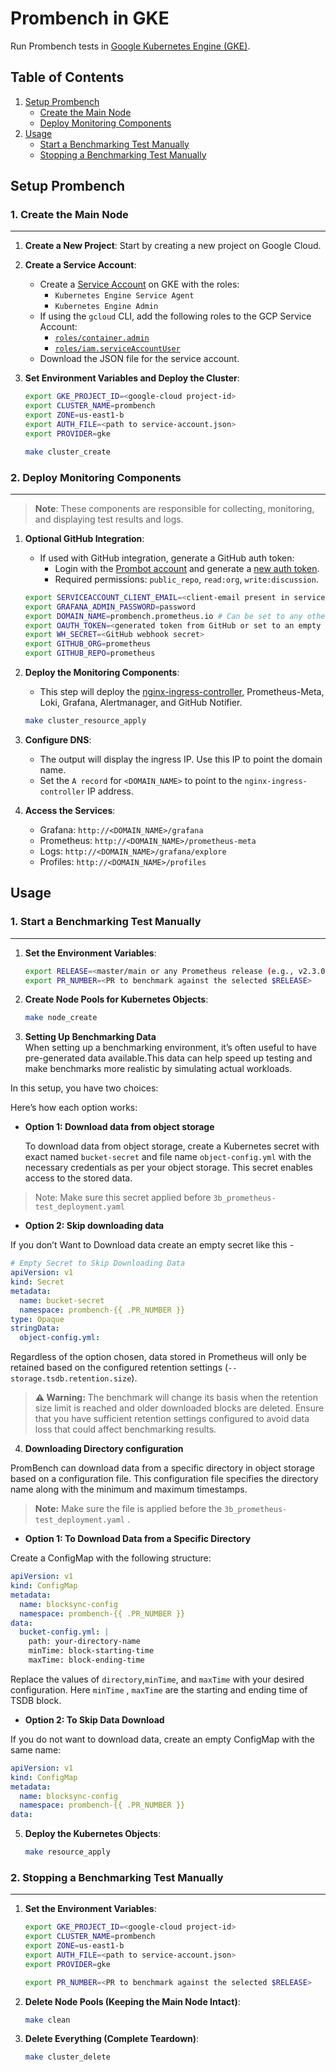 # Prombench in GKE

Run Prombench tests in [Google Kubernetes Engine (GKE)](https://cloud.google.com/kubernetes-engine).

## Table of Contents

1. [Setup Prombench](#setup-prombench)
    - [Create the Main Node](#create-the-main-node)
    - [Deploy Monitoring Components](#deploy-monitoring-components)
2. [Usage](#usage)
    - [Start a Benchmarking Test Manually](#start-a-benchmarking-test-manually)
    - [Stopping a Benchmarking Test Manually](#stopping-a-benchmarking-test-manually)

## Setup Prombench

### 1. Create the Main Node

---

1. **Create a New Project**: Start by creating a new project on Google Cloud.

2. **Create a Service Account**: 
    - Create a [Service Account](https://cloud.google.com/iam/docs/creating-managing-service-accounts) on GKE with the roles:
        - `Kubernetes Engine Service Agent`
        - `Kubernetes Engine Admin`
    - If using the `gcloud` CLI, add the following roles to the GCP Service Account:
        - [`roles/container.admin`](https://cloud.google.com/kubernetes-engine/docs/how-to/iam#kubernetes-engine-roles)
        - [`roles/iam.serviceAccountUser`](https://cloud.google.com/kubernetes-engine/docs/how-to/iam#service_account_user)
    - Download the JSON file for the service account.

3. **Set Environment Variables and Deploy the Cluster**:

    ```bash
    export GKE_PROJECT_ID=<google-cloud project-id>
    export CLUSTER_NAME=prombench
    export ZONE=us-east1-b
    export AUTH_FILE=<path to service-account.json>
    export PROVIDER=gke

    make cluster_create
    ```

### 2. Deploy Monitoring Components

---

> **Note**: These components are responsible for collecting, monitoring, and displaying test results and logs.

1. **Optional GitHub Integration**:
    - If used with GitHub integration, generate a GitHub auth token:
        - Login with the [Prombot account](https://github.com/prombot) and generate a [new auth token](https://github.com/settings/tokens).
        - Required permissions: `public_repo`, `read:org`, `write:discussion`.

    ```bash
    export SERVICEACCOUNT_CLIENT_EMAIL=<client-email present in service-account.json>
    export GRAFANA_ADMIN_PASSWORD=password
    export DOMAIN_NAME=prombench.prometheus.io # Can be set to any other custom domain or an empty string if not used with the GitHub integration.
    export OAUTH_TOKEN=<generated token from GitHub or set to an empty string " ">
    export WH_SECRET=<GitHub webhook secret>
    export GITHUB_ORG=prometheus
    export GITHUB_REPO=prometheus
    ```

2. **Deploy the Monitoring Components**:
    - This step will deploy the [nginx-ingress-controller](https://github.com/kubernetes/ingress-nginx), Prometheus-Meta, Loki, Grafana, Alertmanager, and GitHub Notifier.

    ```bash
    make cluster_resource_apply
    ```

3. **Configure DNS**:
    - The output will display the ingress IP. Use this IP to point the domain name.
    - Set the `A record` for `<DOMAIN_NAME>` to point to the `nginx-ingress-controller` IP address.

4. **Access the Services**:
    - Grafana: `http://<DOMAIN_NAME>/grafana`
    - Prometheus: `http://<DOMAIN_NAME>/prometheus-meta`
    - Logs: `http://<DOMAIN_NAME>/grafana/explore`
    - Profiles: `http://<DOMAIN_NAME>/profiles`

## Usage

### 1. Start a Benchmarking Test Manually

---

1. **Set the Environment Variables**:

    ```bash
    export RELEASE=<master/main or any Prometheus release (e.g., v2.3.0)>
    export PR_NUMBER=<PR to benchmark against the selected $RELEASE>
    ```

2. **Create Node Pools for Kubernetes Objects**:

    ```bash
    make node_create
    ```
3. **Setting Up Benchmarking Data**    
 When setting up a benchmarking environment, it’s often useful to have pre-generated data available.This data can help speed up testing and make benchmarks more realistic by simulating actual workloads.

In this setup, you have two choices:

Here’s how each option works:
- **Option 1: Download data from object storage**

   To download data from object storage, create a Kubernetes secret with exact named `bucket-secret` and file name `object-config.yml`  with the necessary credentials as per your object storage. This secret enables access to the stored data.
> Note: Make sure this secret applied before `3b_prometheus-test_deployment.yaml`

- **Option 2: Skip downloading data**

If you don’t Want to Download data create an empty secret like this -

```yaml
# Empty Secret to Skip Downloading Data
apiVersion: v1
kind: Secret
metadata:
  name: bucket-secret
  namespace: prombench-{{ .PR_NUMBER }} 
type: Opaque
stringData:
  object-config.yml: 
```  
 
Regardless of the option chosen, data stored in Prometheus will only be retained based on the configured retention settings (```--storage.tsdb.retention.size```). 

> **⚠️ Warning:** The benchmark will change its basis when the retention size limit is reached and older downloaded blocks are deleted. Ensure that you have sufficient retention settings configured to avoid data loss that could affect benchmarking results. 

4. **Downloading Directory configuration**

PromBench can download data from a specific directory in object storage based on a configuration file. This configuration file specifies the directory name along with the minimum and maximum timestamps.
> **Note:** Make sure the file is applied before the ```3b_prometheus-test_deployment.yaml``` .

 - **Option 1: To Download Data from a Specific Directory** 

 Create a ConfigMap with the following structure:
```yaml
apiVersion: v1
kind: ConfigMap
metadata:
  name: blocksync-config
  namespace: prombench-{{ .PR_NUMBER }}
data:
  bucket-config.yml: |
    path: your-directory-name
    minTime: block-starting-time
    maxTime: block-ending-time
```
Replace the values of ```directory```,```minTime```, and ```maxTime``` with your desired configuration. Here ```minTime``` , ```maxTime``` are the starting and ending time of TSDB block. 
- **Option 2: To Skip Data Download**

If you do not want to download data, create an empty ConfigMap with the same name:
```yaml
apiVersion: v1
kind: ConfigMap
metadata:
  name: blocksync-config
  namespace: prombench-{{ .PR_NUMBER }}
data:
```

5. **Deploy the Kubernetes Objects**:

    ```bash
    make resource_apply
    ```

### 2. Stopping a Benchmarking Test Manually

---

1. **Set the Environment Variables**:

    ```bash
    export GKE_PROJECT_ID=<google-cloud project-id>
    export CLUSTER_NAME=prombench
    export ZONE=us-east1-b
    export AUTH_FILE=<path to service-account.json>
    export PROVIDER=gke

    export PR_NUMBER=<PR to benchmark against the selected $RELEASE>
    ```

2. **Delete Node Pools (Keeping the Main Node Intact)**:

    ```bash
    make clean
    ```

3. **Delete Everything (Complete Teardown)**:

    ```bash
    make cluster_delete
    ```

